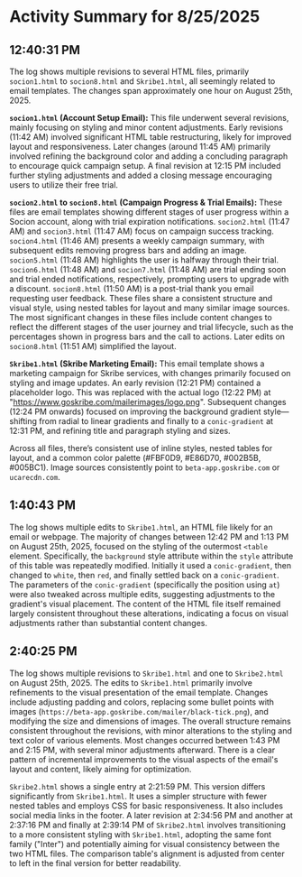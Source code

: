 # Activity Summary for 8/25/2025

## 12:40:31 PM
The log shows multiple revisions to several HTML files, primarily `socion1.html` to `socion8.html` and `Skribe1.html`, all seemingly related to email templates.  The changes span approximately one hour on August 25th, 2025.

**`socion1.html` (Account Setup Email):** This file underwent several revisions, mainly focusing on styling and minor content adjustments.  Early revisions (11:42 AM) involved significant HTML table restructuring, likely for improved layout and responsiveness.  Later changes (around 11:45 AM) primarily involved refining the background color and  adding a concluding paragraph to encourage quick campaign setup. A final revision at 12:15 PM included further styling adjustments and added a closing message encouraging users to utilize their free trial.

**`socion2.html` to `socion8.html` (Campaign Progress & Trial Emails):** These files are email templates showing different stages of user progress within a Socion account, along with trial expiration notifications.  `socion2.html` (11:47 AM) and `socion3.html` (11:47 AM) focus on campaign success tracking. `socion4.html` (11:46 AM) presents a weekly campaign summary, with subsequent edits removing progress bars and adding an image. `socion5.html` (11:48 AM) highlights the user is halfway through their trial. `socion6.html` (11:48 AM) and `socion7.html` (11:48 AM) are trial ending soon and trial ended notifications, respectively, prompting users to upgrade with a discount.  `socion8.html` (11:50 AM) is a post-trial thank you email requesting user feedback.  These files share a consistent structure and visual style, using nested tables for layout and many similar image sources. The most significant changes in these files include content changes to reflect the different stages of the user journey and trial lifecycle, such as the percentages shown in progress bars and the call to actions.  Later edits on `socion8.html` (11:51 AM) simplified the layout.

**`Skribe1.html` (Skribe Marketing Email):** This email template shows a marketing campaign for Skribe services, with changes primarily focused on styling and image updates. An early revision (12:21 PM) contained a placeholder logo. This was replaced with the actual logo (12:22 PM) at "https://www.goskribe.com/mailerimages/logo.png".  Subsequent changes (12:24 PM onwards) focused on improving the background gradient style—shifting from radial to linear gradients and finally to a `conic-gradient` at 12:31 PM, and refining title and paragraph styling and sizes.


Across all files, there’s consistent use of inline styles, nested tables for layout, and a common color palette (#FBF0D9, #E86D70, #002B5B, #005BC1).  Image sources consistently point to `beta-app.goskribe.com` or `ucarecdn.com`.


## 1:40:43 PM
The log shows multiple edits to `Skribe1.html`, an HTML file likely for an email or webpage.  The majority of changes between 12:42 PM and 1:13 PM on August 25th, 2025,  focused on the styling of the outermost `<table` element.  Specifically, the `background` style attribute within the `style` attribute of this table was repeatedly modified.  Initially it used a `conic-gradient`, then changed to `white`, then `red`, and finally settled back on a `conic-gradient`.  The parameters of the `conic-gradient` (specifically the position using `at`) were also tweaked across multiple edits, suggesting adjustments to the gradient's visual placement.  The content of the HTML file itself remained largely consistent throughout these alterations, indicating a focus on visual adjustments rather than substantial content changes.


## 2:40:25 PM
The log shows multiple revisions to `Skribe1.html` and one to `Skribe2.html` on August 25th, 2025.  The edits to `Skribe1.html` primarily involve refinements to the visual presentation of the email template.  Changes include adjusting padding and colors, replacing some bullet points with images (`https://beta-app.goskribe.com/mailer/black-tick.png`), and modifying the size and dimensions of images.  The overall structure remains consistent throughout the revisions, with minor alterations to the styling and text color of various elements.  Most changes occurred between 1:43 PM and 2:15 PM, with several minor adjustments afterward.  There is a clear pattern of incremental improvements to the visual aspects of the email's layout and content, likely aiming for optimization.


`Skribe2.html` shows a single entry at 2:21:59 PM. This version differs significantly from `Skribe1.html`. It uses a simpler structure with fewer nested tables and employs CSS for basic responsiveness. It also includes social media links in the footer.  A later revision at 2:34:56 PM and another at 2:37:16 PM and finally at 2:39:14 PM of `Skribe2.html`  involves transitioning to a more consistent styling with `Skribe1.html`, adopting the same font family ("Inter") and potentially aiming for visual consistency between the two HTML files.  The comparison table's alignment is adjusted from center to left in the final version for better readability.
